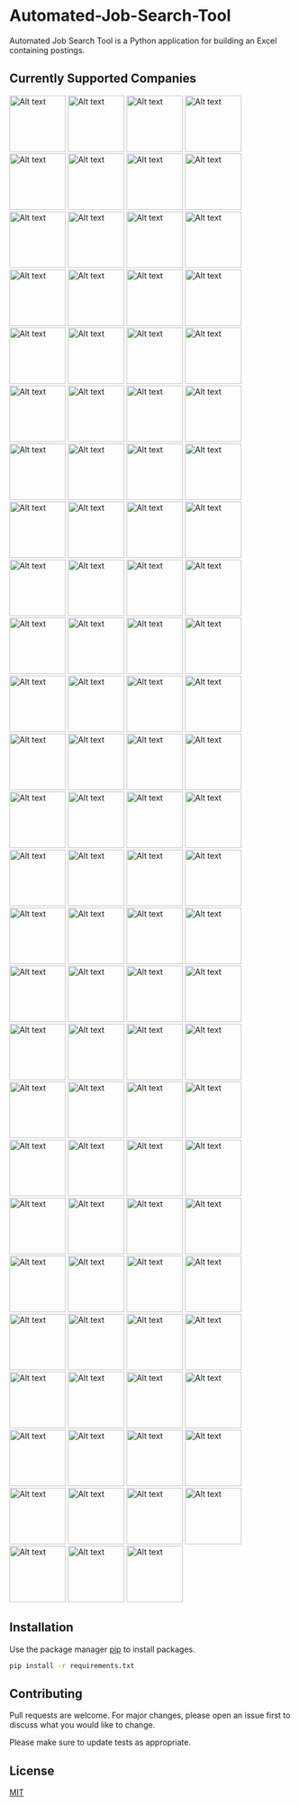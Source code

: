 # Automated-Job-Search-Tool

Automated Job Search Tool is a Python application for building an Excel containing postings.

## Currently Supported Companies 

<p float="left">
<img src=https://www.ciena.com/__data/assets/file/0026/13796/prx-logo.svg alt="Alt text" width="100"/>
<img src=https://upload.wikimedia.org/wikipedia/commons/thumb/f/fc/Qualcomm-Logo.svg/2560px-Qualcomm-Logo.svg.png alt="Alt text" width="100"/>
<img src=https://companieslogo.com/img/orig/ADBE_BIG-1544171f.png alt="Alt text" width="100"/>
<img src=https://encrypted-tbn0.gstatic.com/images?q=tbn:ANd9GcTIMg6hvwsFSw_U_QY6YFW3yO1f9iURhbOlr_ajmB4Ow8eDccVLDemJ9KOzPOwpYYSbpg&usqp=CAU alt="Alt text" width="100"/>
<img src=https://bakerhughes.wd5.myworkdayjobs.com/BakerHughes/assets/logo alt="Alt text" width="100"/>
<img src=https://1000logos.net/wp-content/uploads/2017/05/Yahoo-Logo-2009.png alt="Alt text" width="100"/>
<img src=https://intel.wd1.myworkdayjobs.com/External/assets/logo alt="Alt text" width="100"/>
<img src=https://1000logos.net/wp-content/uploads/2020/08/McAfee-Logo.png alt="Alt text" width="100"/>

<img src=https://ag.wd3.myworkdayjobs.com/Airbus/assets/logo alt="Alt text" width="100"/>
<img src=https://alfalaval.wd3.myworkdayjobs.com/Alfa_Laval_jobs/assets/logo alt="Alt text" width="100"/>
<img src=https://alliance.wd3.myworkdayjobs.com/nissanjobs/assets/logo alt="Alt text" width="100"/>
<img src=https://cae.wd3.myworkdayjobs.com/career/assets/logo alt="Alt text" width="100"/>
<img src=https://dentsuaegis.wd3.myworkdayjobs.com/DAN_GLOBAL/assets/logo alt="Alt text" width="100"/>
<img src=https://dh.wd3.myworkdayjobs.com/wday/cxs/dh/DHC/sidebarimage/6176100499f2201b24c3f46d427020d01 alt="Alt text" width="100"/>
<img src=https://hp.wd5.myworkdayjobs.com/wday/cxs/hp/ExternalCareerSite/sidebarimage/1ccf18eff185101ddaaab706fd2c0000 alt="Alt text" width="100"/>
<img src=https://kone.wd3.myworkdayjobs.com/wday/cxs/kone/Careers/sidebarimage/fb5ad9e04d5f01c17295ff0626021701 alt="Alt text" width="100"/>
<img src=https://nxp.wd3.myworkdayjobs.com/careers/assets/logo alt="Alt text" width="100"/>
<img src=https://oldmutual.wd3.myworkdayjobs.com/wday/cxs/oldmutual/Old_Mutual_Careers/sidebarimage/fe74dadff549010ef730d7f528021a01 alt="Alt text" width="100"/>
<img src=https://refinitiv.wd3.myworkdayjobs.com/Careers/assets/logo alt="Alt text" width="100"/>
<img src=https://philips.wd3.myworkdayjobs.com/wday/cxs/philips/jobs-and-careers/sidebarimage/6f18dc01ce21001c02189c39228022b01 alt="Alt text" width="100"/>
<img src=https://sec.wd3.myworkdayjobs.com/wday/cxs/sec/Samsung_Careers/sidebarimage/906b7ba8972101bcc1cf621a09052201 alt="Alt text" width="100"/>
<img src=https://siemensgamesa.wd3.myworkdayjobs.com/wday/cxs/siemensgamesa/SGRE/sidebarimage/b4576130f39401ab0f4c5dd426020c01 alt="Alt text" width="100"/>
<img src=https://slihrms.wd3.myworkdayjobs.com/Careers/assets/logo alt="Alt text" width="100"/>
<img src=https://sunlife.wd3.myworkdayjobs.com/wday/cxs/sunlife/Experienced-Jobs/sidebarimage/06c4e9d70d0901d82ee9a45e2602f1000 alt="Alt text" width="100"/>
<img src=https://swift.wd3.myworkdayjobs.com/wday/cxs/swift/Join-Swift/sidebarimage/2f8e28c38f1f1000a41294aed8c60000 alt="Alt text" width="100"/>
<img src=https://wk.wd3.myworkdayjobs.com/External/assets/logo alt="Alt text" width="100"/>
<img src=https://diageo.wd3.myworkdayjobs.com/Diageo_Careers/assets/logo alt="Alt text" width="100"/>
<img src=https://autodesk.wd1.myworkdayjobs.com/Ext/assets/logo alt="Alt text" width="100"/>
<img src=https://wd1.myworkdaysite.com/recruiting/wf/WellsFargoJobs/assets/logo alt="Alt text" width="100"/>
<img src=https://arrow.wd1.myworkdayjobs.com/AC/assets/logo alt="Alt text" width="100"/>
<img src=https://vmware.wd1.myworkdayjobs.com/VMware/assets/logo alt="Alt text" width="100"/>
<img src=https://cadence.wd1.myworkdayjobs.com/External_Careers/assets/logo alt="Alt text" width="100"/>
<img src=https://global.rakuten.com/corp/assets/img/common/og_image_logo.png alt="Alt text" width="100"/>
<img src=https://pwc.wd3.myworkdayjobs.com/Global_Campus_Careers/assets/logo alt="Alt text" width="100"/>
<img src=https://hitachi.wd1.myworkdayjobs.com/hitachi/assets/logo alt="Alt text" width="100"/>
<img src=https://equiniti.wd3.myworkdayjobs.com/Opportunities/assets/logo alt="Alt text" width="100"/>
<img src=https://nttlimited.wd3.myworkdayjobs.com/dimensiondata_careers/assets/logo alt="Alt text" width="100"/>
<img src=https://bdx.wd1.myworkdayjobs.com/EXTERNAL_CAREER_SITE_USA/assets/logo alt="Alt text" width="100"/>
<img src=https://taskus.wd1.myworkdayjobs.com/Careers/assets/logo alt="Alt text" width="100"/>
<img src=https://morningstar.wd5.myworkdayjobs.com/Americas/assets/logo alt="Alt text" width="100"/>
<img src=https://factset.wd1.myworkdayjobs.com/FactSetCareers/assets/logo alt="Alt text" width="100"/>
<img src=https://unisys.wd5.myworkdayjobs.com/External/assets/logo alt="Alt text" width="100"/>
<img src=https://gartner.wd5.myworkdayjobs.com/EXT/assets/logo alt="Alt text" width="100"/>
<img src=https://bcone.wd1.myworkdayjobs.com/Bristlecone/assets/logo alt="Alt text" width="100"/>
<img src=https://softwareag.wd3.myworkdayjobs.com/REC_SAG_ext/assets/logo alt="Alt text" width="100"/>
<img src=https://target.wd5.myworkdayjobs.com/targetcareers/assets/logo alt="Alt text" width="100"/>
<img src=https://nvidia.wd5.myworkdayjobs.com/NVIDIAExternalCareerSite/assets/logo alt="Alt text" width="100"/>
<img src=https://sprinklr.wd1.myworkdayjobs.com/careers/assets/logo alt="Alt text" width="100"/>
<img src=https://broadcom.wd1.myworkdayjobs.com/External_Career/assets/logo alt="Alt text" width="100"/>
<img src=https://broadridge.wd5.myworkdayjobs.com/Careers/assets/logo alt="Alt text" width="100"/>
<img src=https://fico.wd1.myworkdayjobs.com/External/assets/logo alt="Alt text" width="100"/>
<img src=https://financialit.net/sites/default/files/saxo-bank-opinie-logo.png alt="Alt text" width="100"/>
<img src=https://www.spglobal.com/_media/images/logo-spglobal.svg alt="Alt text" width="100"/>
<img src=https://cat.wd5.myworkdayjobs.com/CaterpillarCareers/assets/logo alt="Alt text" width="100"/>
<img src=https://heinz.wd1.myworkdayjobs.com/KraftHeinz_Careers/assets/logo alt="Alt text" width="100"/>
<img src=https://1000logos.net/wp-content/uploads/2020/09/Logo-Flowserve.jpg alt="Alt text" width="100"/>
<img src=https://fractal.wd1.myworkdayjobs.com/Careers/assets/logo alt="Alt text" width="100"/>
<img src=https://travelex.wd3.myworkdayjobs.com/TravelexCareers/assets/logo alt="Alt text" width="100"/>
<img src=https://taylormadegolf.wd5.myworkdayjobs.com/taylormadegolf/assets/logo alt="Alt text" width="100"/>
<img src=https://amadeus.wd3.myworkdayjobs.com/jobs/assets/logo alt="Alt text" width="100"/>
<img src=https://nasdaq.wd1.myworkdayjobs.com/US_External_Career_Site/assets/logo alt="Alt text" width="100"/>
<img src=https://franklintempleton.wd5.myworkdayjobs.com/Primary-External-1/assets/logo alt="Alt text" width="100"/>
<img src=https://jda.wd5.myworkdayjobs.com/JDA_Careers/assets/logo alt="Alt text" width="100"/>
<img src=https://perkinelmer.wd1.myworkdayjobs.com/External/assets/logo alt="Alt text" width="100"/>
<img src=https://veritas.wd1.myworkdayjobs.com/careers/assets/logo alt="Alt text" width="100"/>
<img src=https://flsmidth.wd3.myworkdayjobs.com/FLS_Global/assets/logo alt="Alt text" width="100"/>
<img src=https://icon.wd3.myworkdayjobs.com/broadbean_external/assets/logo alt="Alt text" width="100"/>
<img src=https://cyient.wd3.myworkdayjobs.com/careers/assets/logo alt="Alt text" width="100"/>
<img src=https://cerence.wd5.myworkdayjobs.com/Cerence/assets/logo alt="Alt text" width="100"/>
<img src=https://iqvia1.wd2.myworkdayjobs-impl.com/IQVIA/assets/logo alt="Alt text" width="100"/>
<img src=https://1000logos.net/wp-content/uploads/2017/09/Color-Deutsche-Bank-Logo.jpg alt="Alt text" width="100"/>
<img src=https://citi.wd5.myworkdayjobs.com/2/assets/logo alt="Alt text" width="100"/>
<img src=https://walmart.wd5.myworkdayjobs.com/WalmartExternal/assets/logo alt="Alt text" width="100"/>
<img src=https://manh.wd5.myworkdayjobs.com/External/assets/logo alt="Alt text" width="100"/>
<img src=https://equifax.wd5.myworkdayjobs.com/External/assets/logo alt="Alt text" width="100"/>
<img src=https://www.boeing.co.in/resources/images/boeing_logo.png alt="Alt text" width="100"/>
<img src=https://dell.wd1.myworkdayjobs.com/External/assets/logo alt="Alt text" width="100"/>
<img src=https://dxctechnology.wd1.myworkdayjobs.com/DXCJobs/assets/logo alt="Alt text" width="100"/>
<img src=https://flextronics.wd1.myworkdayjobs.com/Careers/assets/logo alt="Alt text" width="100"/>
<img src=https://jll.wd1.myworkdayjobs.com/jllcareers/assets/logo alt="Alt text" width="100"/>
<img src=https://wabtec.wd1.myworkdayjobs.com/wabtec_careers/assets/logo alt="Alt text" width="100"/>
<img src=https://amat.wd1.myworkdayjobs.com/External/assets/logo alt="Alt text" width="100"/>
<img src=https://mastercard.wd1.myworkdayjobs.com/CorporateCareers/assets/logo alt="Alt text" width="100"/>
<img src=https://thales.wd3.myworkdayjobs.com/Careers/assets/logo alt="Alt text" width="100"/>
<img src=https://tsys.wd1.myworkdayjobs.com/TSYS/assets/logo alt="Alt text" width="100"/>
<img src=https://pitneybowes.wd1.myworkdayjobs.com/PBCareers/assets/logo alt="Alt text" width="100"/>
<img src=https://alcon.wd5.myworkdayjobs.com/careers_alcon/assets/logo alt="Alt text" width="100"/>
<img src=https://motorolasolutions.wd5.myworkdayjobs.com/Careers/assets/logo alt="Alt text" width="100"/>
<img src=https://sbdinc.wd1.myworkdayjobs.com/Stanley_Black_Decker_Career_Site/assets/logo alt="Alt text" width="100"/>
<img src=https://mavenir.wd1.myworkdayjobs.com/Mavenir_Careers/assets/logo alt="Alt text" width="100"/>
<img src=https://transunion.wd5.myworkdayjobs.com/TransUnion/assets/logo alt="Alt text" width="100"/>
<img src=https://jobs.natwestgroup.com/system/production/assets/332852/original/nwgc-neg-rgb.png alt="Alt text" width="100"/>
<img src=https://cdk.wd1.myworkdayjobs.com/CDK/assets/logo alt="Alt text" width="100"/>
<img src=https://sensata.wd1.myworkdayjobs.com/Sensata-Careers/assets/logo alt="Alt text" width="100"/>
<img src=https://alliancedata.wd5.myworkdayjobs.com/breadfinancial_US/assets/logo alt="Alt text" width="100"/>
<img src=https://trimble.wd1.myworkdayjobs.com/TrimbleCareers/assets/logo alt="Alt text" width="100"/>
<img src=https://semtech.wd1.myworkdayjobs.com/SemtechCareers/assets/logo alt="Alt text" width="100"/>
<img src=https://pentair.wd5.myworkdayjobs.com/Pentair_Careers/assets/logo alt="Alt text" width="100"/>
<img src=https://fnz.wd3.myworkdayjobs.com/fnz_careers/assets/logo alt="Alt text" width="100"/>
<img src=https://mlp.wd5.myworkdayjobs.com/mlpcareers/assets/logo alt="Alt text" width="100"/>
<img src=https://wd1.myworkdaysite.com/recruiting/snapchat/snap/assets/logo alt="Alt text" width="100"/>
<img src=https://activision.wd1.myworkdayjobs.com/King_External_Careers/assets/logo alt="Alt text" width="100"/>
<img src=https://kyndryl.wd5.myworkdayjobs.com/KyndrylProfessionalCareers/assets/logo alt="Alt text" width="100"/>
</p>

## Installation

Use the package manager [pip](https://pip.pypa.io/en/stable/) to install packages.

```bash
pip install -r requirements.txt
```

## Contributing

Pull requests are welcome. For major changes, please open an issue first
to discuss what you would like to change.

Please make sure to update tests as appropriate.

## License

[MIT](https://choosealicense.com/licenses/mit/)